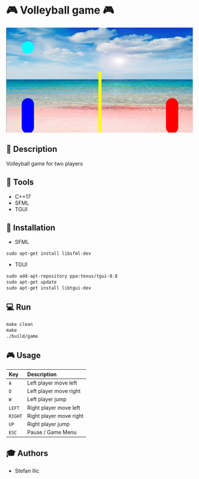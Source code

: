 # :video_game: Volleyball game :video_game:

![alt text](https://github.com/mr11261/Volleyball-game/blob/master/screenshots/GameVersion1.png)

## :page_facing_up: Description
Volleyball game for two players

## :wrench: Tools
- C++17
- SFML
- TGUI

## :electric_plug: Installation
* SFML
```
sudo apt-get install libsfml-dev
```
* TGUI
```
sudo add-apt-repository ppa:texus/tgui-0.8
sudo apt-get update
sudo apt-get install libtgui-dev
```

## :computer: Run
```
make clean
make
./build/game
```

## :video_game: Usage
| **Key** | **Description** |
| :---  | :--- |
| ```A``` | Left player move left |
| ```D``` | Left player move right |
| ```W``` | Left player jump |
| ```LEFT``` | Right player move left |
| ```RIGHT``` | Right player move right |
| ```UP``` | Right player jump |
| ```ESC``` | Pause / Game Menu |

## :mortar_board: Authors 
* Stefan Ilic

